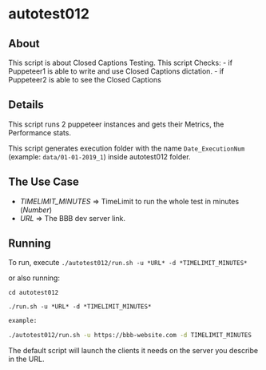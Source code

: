# autotest012

## About

This script is about Closed Captions Testing.
This script Checks:
    - if Puppeteer1 is able to write and use Closed Captions dictation.
    - if Puppeteer2 is able to see the Closed Captions

## Details

This script runs 2 puppeteer instances and gets their Metrics, the Performance stats.

This script generates execution folder with the name `Date_ExecutionNum` (example: `data/01-01-2019_1`) inside autotest012 folder.

## The Use Case

- *TIMELIMIT_MINUTES* => TimeLimit to run the whole test in minutes (_Number_)
- *URL* => The BBB dev server link.

## Running

To run, execute `./autotest012/run.sh -u *URL* -d *TIMELIMIT_MINUTES*`

or also running: 

```
cd autotest012

./run.sh -u *URL* -d *TIMELIMIT_MINUTES*
```

~~~bash
example: 

./autotest012/run.sh -u https://bbb-website.com -d TIMELIMIT_MINUTES
~~~

The default script will launch the clients it needs on the server you describe in the URL.